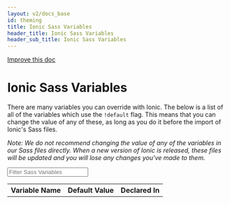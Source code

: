 ```yaml
---
layout: v2/docs_base
id: theming
title: Ionic Sass Variables
header_title: Ionic Sass Variables
header_sub_title: Ionic Sass Variables
---
```

<div class="improve-docs">
  <a href='https://github.com/driftyco/ionic-site/edit/master/docs/v2/theming/ionic-variables/index.md'>
    Improve this doc
  </a>
</div>

<h1 class="title">Ionic Sass Variables</h1>

There are many variables you can override with Ionic. The below is a list of all of the variables which use the `!default` flag. This means that you can change the value of any of these, as long as you do it before the import of Ionic's Sass files.

<em>Note: We do not recommend changing the value of any of the variables in our Sass files directly. When a new version of Ionic is released, these files will be updated and you will lose any changes you've made to them.</em>

<input id="search-sass-input" type="search" placeholder="Filter Sass Variables" class="form-control">

<table id="search-sass-results" class="table sass-variables-table">
  <tr>
    <th>Variable Name</th>
    <th>Default Value</th>
    <th>Declared In</th>
  </tr>
</table>
